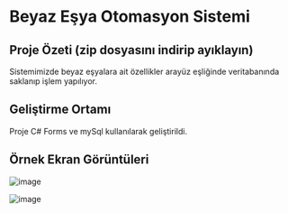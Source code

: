 # Beyaz Eşya Otomasyon Sistemi

## Proje Özeti (zip dosyasını indirip ayıklayın)
Sistemimizde beyaz eşyalara ait özellikler arayüz eşliğinde veritabanında saklanıp işlem yapılıyor.
## Geliştirme Ortamı
Proje C# Forms ve mySql kullanılarak geliştirildi. 


## Örnek Ekran Görüntüleri

![image](https://github.com/emrebktas/b_EsyaOtomasyon/assets/114289134/946d9875-d93f-4196-b46a-271579d2490e)

![image](https://github.com/emrebktas/b_EsyaOtomasyon/assets/114289134/07165035-01be-4a7c-b523-02ca771a20ff)



